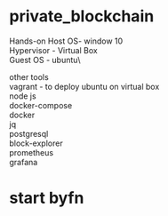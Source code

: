 # private_blockchain

Hands-on
Host OS- window 10\
Hypervisor - Virtual Box\
Guest OS - ubuntu\

other tools\
vagrant - to deploy ubuntu on virtual box\
node js \
docker-compose\
docker\
jq\
postgresql\
block-explorer\
prometheus\
grafana

# start byfn
